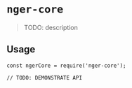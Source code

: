 # `nger-core`

> TODO: description

## Usage

```
const ngerCore = require('nger-core');

// TODO: DEMONSTRATE API
```
